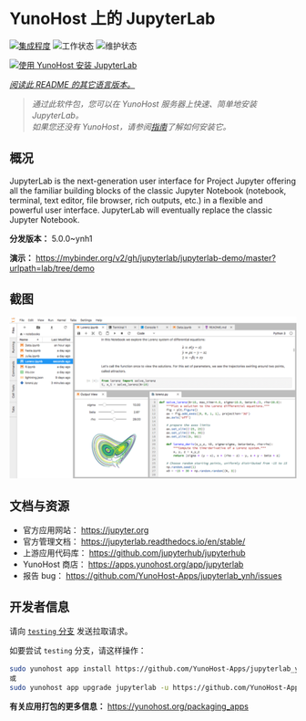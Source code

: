 <!--
注意：此 README 由 <https://github.com/YunoHost/apps/tree/master/tools/readme_generator> 自动生成
请勿手动编辑。
-->

# YunoHost 上的 JupyterLab

[![集成程度](https://dash.yunohost.org/integration/jupyterlab.svg)](https://dash.yunohost.org/appci/app/jupyterlab) ![工作状态](https://ci-apps.yunohost.org/ci/badges/jupyterlab.status.svg) ![维护状态](https://ci-apps.yunohost.org/ci/badges/jupyterlab.maintain.svg)

[![使用 YunoHost 安装 JupyterLab](https://install-app.yunohost.org/install-with-yunohost.svg)](https://install-app.yunohost.org/?app=jupyterlab)

*[阅读此 README 的其它语言版本。](./ALL_README.md)*

> *通过此软件包，您可以在 YunoHost 服务器上快速、简单地安装 JupyterLab。*  
> *如果您还没有 YunoHost，请参阅[指南](https://yunohost.org/install)了解如何安装它。*

## 概况

JupyterLab is the next-generation user interface for Project Jupyter offering all the familiar building blocks of the classic Jupyter Notebook (notebook, terminal, text editor, file browser, rich outputs, etc.) in a flexible and powerful user interface. JupyterLab will eventually replace the classic Jupyter Notebook.


**分发版本：** 5.0.0~ynh1

**演示：** <https://mybinder.org/v2/gh/jupyterlab/jupyterlab-demo/master?urlpath=lab/tree/demo>

## 截图

![JupyterLab 的截图](./doc/screenshots/jupyterlab.png)

## 文档与资源

- 官方应用网站： <https://jupyter.org>
- 官方管理文档： <https://jupyterlab.readthedocs.io/en/stable/>
- 上游应用代码库： <https://github.com/jupyterhub/jupyterhub>
- YunoHost 商店： <https://apps.yunohost.org/app/jupyterlab>
- 报告 bug： <https://github.com/YunoHost-Apps/jupyterlab_ynh/issues>

## 开发者信息

请向 [`testing` 分支](https://github.com/YunoHost-Apps/jupyterlab_ynh/tree/testing) 发送拉取请求。

如要尝试 `testing` 分支，请这样操作：

```bash
sudo yunohost app install https://github.com/YunoHost-Apps/jupyterlab_ynh/tree/testing --debug
或
sudo yunohost app upgrade jupyterlab -u https://github.com/YunoHost-Apps/jupyterlab_ynh/tree/testing --debug
```

**有关应用打包的更多信息：** <https://yunohost.org/packaging_apps>
